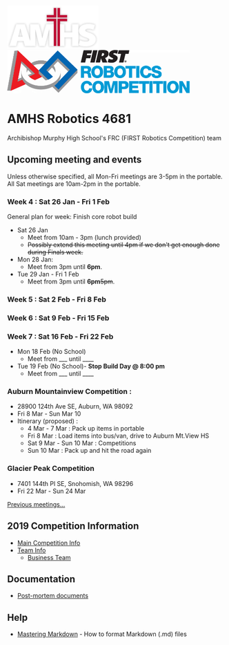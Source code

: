 ﻿
![AMHS Logo](img/amhs-logo-white-100.png) ![FRC Logo](img/frc-logo-100.png)

# AMHS Robotics 4681
Archibishop Murphy High School's FRC (FIRST Robotics Competition) team

## Upcoming meeting and events

Unless otherwise specified, all Mon-Fri meetings are 3-5pm in the portable.
All Sat meetings are 10am-2pm in the portable.

### Week 4 : Sat 26 Jan - Fri 1 Feb

General plan for week: Finish core robot build

* Sat 26 Jan
   * Meet from 10am - 3pm (lunch provided)
   * ~~Possibly extend this meeting until 4pm if we don't get enough done during Finals week.~~
* Mon 28 Jan:
   * Meet from 3pm until **6pm**.
* Tue 29 Jan - Fri 1 Feb
   * Meet from 3pm until **6pm**~~5pm~~.

### Week 5 : Sat 2 Feb - Fri 8 Feb

### Week 6 : Sat 9 Feb - Fri 15 Feb

### Week 7 : Sat 16 Feb - Fri 22 Feb
* Mon 18 Feb (No School)
    * Meet from ___ until ____
* Tue 19 Feb (No School)- **Stop Build Day @ 8:00 pm**
    * Meet from ___ until ____

### Auburn Mountainview Competition : 
* 28900 124th Ave SE, Auburn, WA 98092
* Fri 8 Mar - Sun Mar 10
* Itinerary (proposed) :
    * 4 Mar - 7 Mar : Pack up items in portable
    * Fri 8 Mar : Load items into bus/van, drive to Auburn Mt.View HS
    * Sat 9 Mar - Sun 10 Mar : Competitions
    * Sun 10 Mar : Pack up and hit the road again
    
### Glacier Peak Competition
* 7401 144th Pl SE, Snohomish, WA 98296
* Fri 22 Mar - Sun 24 Mar
    

[Previous meetings...](docs/2019/meetings.md)

## 2019 Competition Information

* [Main Competition Info](docs/2019/)
* [Team Info](docs/2019/teams.md)
   * [Business Team](docs/2019/business-team.md)

## Documentation

* [Post-mortem documents](docs/post-mortem.md)

## Help

* [Mastering Markdown](https://guides.github.com/features/mastering-markdown/) - How to format Markdown (.md) files
